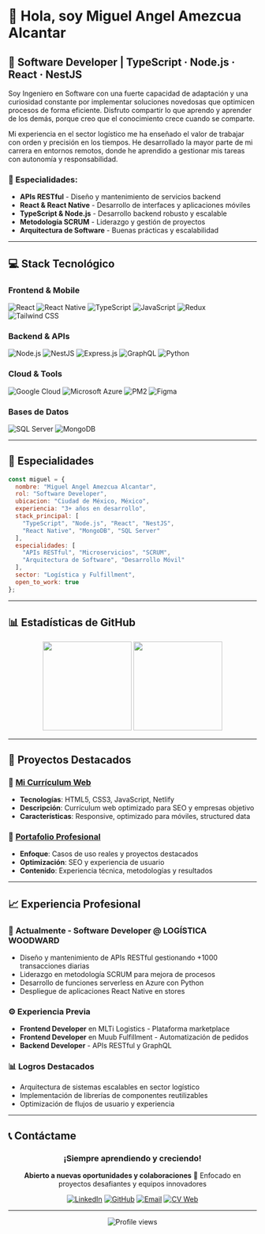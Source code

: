 # 👋 Hola, soy Miguel Angel Amezcua Alcantar

## 🚀 Software Developer | TypeScript · Node.js · React · NestJS

Soy Ingeniero en Software con una fuerte capacidad de adaptación y una curiosidad constante por implementar soluciones novedosas que optimicen procesos de forma eficiente. Disfruto compartir lo que aprendo y aprender de los demás, porque creo que el conocimiento crece cuando se comparte.

Mi experiencia en el sector logístico me ha enseñado el valor de trabajar con orden y precisión en los tiempos. He desarrollado la mayor parte de mi carrera en entornos remotos, donde he aprendido a gestionar mis tareas con autonomía y responsabilidad.

### 🎯 Especialidades:
- **APIs RESTful** - Diseño y mantenimiento de servicios backend
- **React & React Native** - Desarrollo de interfaces y aplicaciones móviles
- **TypeScript & Node.js** - Desarrollo backend robusto y escalable
- **Metodología SCRUM** - Liderazgo y gestión de proyectos
- **Arquitectura de Software** - Buenas prácticas y escalabilidad

---

## 💻 Stack Tecnológico

### Frontend & Mobile
![React](https://img.shields.io/badge/React-20232A?style=for-the-badge&logo=react&logoColor=61DAFB)
![React Native](https://img.shields.io/badge/React_Native-20232A?style=for-the-badge&logo=react&logoColor=61DAFB)
![TypeScript](https://img.shields.io/badge/TypeScript-007ACC?style=for-the-badge&logo=typescript&logoColor=white)
![JavaScript](https://img.shields.io/badge/JavaScript-F7DF1E?style=for-the-badge&logo=javascript&logoColor=black)
![Redux](https://img.shields.io/badge/Redux-593D88?style=for-the-badge&logo=redux&logoColor=white)
![Tailwind CSS](https://img.shields.io/badge/Tailwind_CSS-38B2AC?style=for-the-badge&logo=tailwind-css&logoColor=white)

### Backend & APIs
![Node.js](https://img.shields.io/badge/Node.js-43853D?style=for-the-badge&logo=node.js&logoColor=white)
![NestJS](https://img.shields.io/badge/NestJS-E0234E?style=for-the-badge&logo=nestjs&logoColor=white)
![Express.js](https://img.shields.io/badge/Express.js-404D59?style=for-the-badge)
![GraphQL](https://img.shields.io/badge/GraphQL-E10098?style=for-the-badge&logo=graphql&logoColor=white)
![Python](https://img.shields.io/badge/Python-3776AB?style=for-the-badge&logo=python&logoColor=white)

### Cloud & Tools
![Google Cloud](https://img.shields.io/badge/Google_Cloud-4285F4?style=for-the-badge&logo=google-cloud&logoColor=white)
![Microsoft Azure](https://img.shields.io/badge/Microsoft_Azure-0078D4?style=for-the-badge&logo=microsoft-azure&logoColor=white)
![PM2](https://img.shields.io/badge/PM2-2B037A?style=for-the-badge&logo=pm2&logoColor=white)
![Figma](https://img.shields.io/badge/Figma-F24E1E?style=for-the-badge&logo=figma&logoColor=white)

### Bases de Datos
![SQL Server](https://img.shields.io/badge/SQL_Server-CC2927?style=for-the-badge&logo=microsoft-sql-server&logoColor=white)
![MongoDB](https://img.shields.io/badge/MongoDB-4EA94B?style=for-the-badge&logo=mongodb&logoColor=white)

---

## 🎯 Especialidades

```javascript
const miguel = {
  nombre: "Miguel Angel Amezcua Alcantar",
  rol: "Software Developer",
  ubicacion: "Ciudad de México, México",
  experiencia: "3+ años en desarrollo",
  stack_principal: [
    "TypeScript", "Node.js", "React", "NestJS",
    "React Native", "MongoDB", "SQL Server"
  ],
  especialidades: [
    "APIs RESTful", "Microservicios", "SCRUM",
    "Arquitectura de Software", "Desarrollo Móvil"
  ],
  sector: "Logística y Fulfillment",
  open_to_work: true
};
```

---

## 📊 Estadísticas de GitHub

<div align="center">
  <img height="180em" src="https://github-readme-stats.vercel.app/api?username=MikeAmezcua22&show_icons=true&theme=tokyonight&include_all_commits=true&count_private=true"/>
  <img height="180em" src="https://github-readme-stats.vercel.app/api/top-langs/?username=MikeAmezcua22&layout=compact&theme=tokyonight"/>
</div>

---

## 🌟 Proyectos Destacados

### 🔗 [Mi Currículum Web](https://cosmic-parfait-6d417d.netlify.app/)
- **Tecnologías**: HTML5, CSS3, JavaScript, Netlify
- **Descripción**: Currículum web optimizado para SEO y empresas objetivo
- **Características**: Responsive, optimizado para móviles, structured data

### 🔗 [Portafolio Profesional](https://cosmic-parfait-6d417d.netlify.app/google-hire-miguel-amezcua.html)
- **Enfoque**: Casos de uso reales y proyectos destacados
- **Optimización**: SEO y experiencia de usuario
- **Contenido**: Experiencia técnica, metodologías y resultados

---

## 📈 Experiencia Profesional

### 🏢 **Actualmente - Software Developer @ LOGÍSTICA WOODWARD**
- Diseño y mantenimiento de APIs RESTful gestionando +1000 transacciones diarias
- Liderazgo en metodología SCRUM para mejora de procesos
- Desarrollo de funciones serverless en Azure con Python
- Despliegue de aplicaciones React Native en stores

### ⚙️ **Experiencia Previa**
- **Frontend Developer** en MLTi Logistics - Plataforma marketplace
- **Frontend Developer** en Muub Fulfillment - Automatización de pedidos
- **Backend Developer** - APIs RESTful y GraphQL

### 📊 **Logros Destacados**
- Arquitectura de sistemas escalables en sector logístico
- Implementación de librerías de componentes reutilizables
- Optimización de flujos de usuario y experiencia

---

## 📞 Contáctame

<div align="center">

### ¡Siempre aprendiendo y creciendo!

**Abierto a nuevas oportunidades y colaboraciones**
🚀 Enfocado en proyectos desafiantes y equipos innovadores

[![LinkedIn](https://img.shields.io/badge/LinkedIn-0077B5?style=for-the-badge&logo=linkedin&logoColor=white)](https://linkedin.com/in/mikeamezcuadev)
[![GitHub](https://img.shields.io/badge/GitHub-100000?style=for-the-badge&logo=github&logoColor=white)](https://github.com/MikeAmezcua22)
[![Email](https://img.shields.io/badge/Email-D14836?style=for-the-badge&logo=gmail&logoColor=white)](mailto:miguel_22_t@hotmail.com)
[![CV Web](https://img.shields.io/badge/CV_Web-00C7B7?style=for-the-badge&logo=netlify&logoColor=white)](https://cosmic-parfait-6d417d.netlify.app/)

</div>

---

<div align="center">
  <img src="https://komarev.com/ghpvc/?username=MikeAmezcua22&label=Profile%20views&color=0e75b6&style=flat" alt="Profile views" />
</div>

<!--
**Palabras clave para SEO:**
Miguel Angel Amezcua, Software Developer, TypeScript Developer, 
React Developer, Node.js Developer, NestJS Developer, React Native Developer,
Backend Developer, Frontend Developer, API Developer,
TypeScript, JavaScript, React, Node.js, NestJS, React Native,
Logistics Developer, Mexico City Developer, Remote Developer
-->
